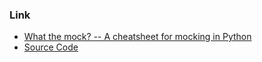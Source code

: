 ### Link
- [What the mock? -- A cheatsheet for mocking in Python](https://medium.com/@yeraydiazdiaz/what-the-mock-cheatsheet-mocking-in-python-6a71db997832)
- [Source Code](https://github.com/yeraydiazdiaz/wtmock/blob/master/intro_to_mock.py)